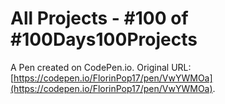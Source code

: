 # All Projects - #100 of #100Days100Projects

A Pen created on CodePen.io. Original URL: [https://codepen.io/FlorinPop17/pen/VwYWMOa](https://codepen.io/FlorinPop17/pen/VwYWMOa).

